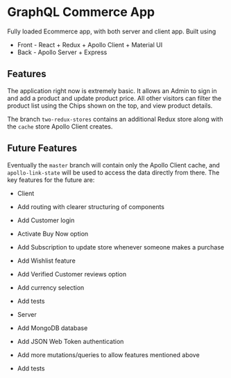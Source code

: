 # GraphQL Commerce App

Fully loaded Ecommerce app, with both server and client app. Built using 

- Front - React + Redux + Apollo Client + Material UI
- Back - Apollo Server + Express

## Features

The application right now is extremely basic. It allows an Admin to sign in and add a product and update product price. All other visitors can filter the product list using the Chips shown on the top, and view product details.

The branch `two-redux-stores` contains an additional Redux store along with the `cache` store Apollo Client creates.

## Future Features

Eventually the `master` branch will contain only the Apollo Client cache, and `apollo-link-state` will be used to access the data directly from there. The key features for the future are:

- Client
- Add routing with clearer structuring of components
- Add Customer login
- Activate Buy Now option
- Add Subscription to update store whenever someone makes a purchase
- Add Wishlist feature
- Add Verified Customer reviews option
- Add currency selection
- Add tests

- Server
- Add MongoDB database
- Add JSON Web Token authentication
- Add more mutations/queries to allow features mentioned above
- Add tests


